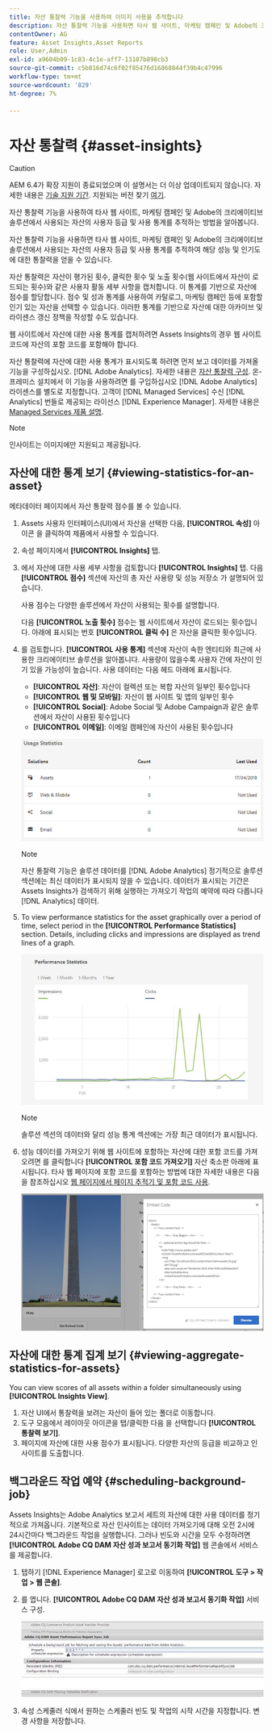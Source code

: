 ```yaml
---
title: 자산 통찰력 기능을 사용하여 이미지 사용을 추적합니다
description: 자산 통찰력 기능을 사용하면 타사 웹 사이트, 마케팅 캠페인 및 Adobe의 크리에이티브 솔루션에서 사용되는 이미지의 사용자 등급 및 사용 통계를 추적할 수 있습니다.
contentOwner: AG
feature: Asset Insights,Asset Reports
role: User,Admin
exl-id: a9604b09-1c83-4c1e-aff7-13107b898cb3
source-git-commit: c5b816d74c6f02f85476d16868844f39b4c47996
workflow-type: tm+mt
source-wordcount: '829'
ht-degree: 7%

---
```


# 자산 통찰력 {#asset-insights}

>[!CAUTION]
>
>AEM 6.4가 확장 지원이 종료되었으며 이 설명서는 더 이상 업데이트되지 않습니다. 자세한 내용은 [기술 지원 기간](https://helpx.adobe.com/kr/support/programs/eol-matrix.html). 지원되는 버전 찾기 [여기](https://experienceleague.adobe.com/docs/).

자산 통찰력 기능을 사용하여 타사 웹 사이트, 마케팅 캠페인 및 Adobe의 크리에이티브 솔루션에서 사용되는 자산의 사용자 등급 및 사용 통계를 추적하는 방법을 알아봅니다.

자산 통찰력 기능을 사용하면 타사 웹 사이트, 마케팅 캠페인 및 Adobe의 크리에이티브 솔루션에서 사용되는 자산의 사용자 등급 및 사용 통계를 추적하여 해당 성능 및 인기도에 대한 통찰력을 얻을 수 있습니다.

자산 통찰력은 자산이 평가된 횟수, 클릭한 횟수 및 노출 횟수(웹 사이트에서 자산이 로드되는 횟수)와 같은 사용자 활동 세부 사항을 캡처합니다. 이 통계를 기반으로 자산에 점수를 할당합니다. 점수 및 성과 통계를 사용하여 카탈로그, 마케팅 캠페인 등에 포함할 인기 있는 자산을 선택할 수 있습니다. 이러한 통계를 기반으로 자산에 대한 아카이브 및 라이센스 갱신 정책을 작성할 수도 있습니다.

웹 사이트에서 자산에 대한 사용 통계를 캡처하려면 Assets Insights의 경우 웹 사이트 코드에 자산의 포함 코드를 포함해야 합니다.

자산 통찰력에 자산에 대한 사용 통계가 표시되도록 하려면 먼저 보고 데이터를 가져올 기능을 구성하십시오. [!DNL Adobe Analytics]. 자세한 내용은 [자산 통찰력 구성](touch-ui-configuring-asset-insights.md). 온-프레미스 설치에서 이 기능을 사용하려면 를 구입하십시오 [!DNL Adobe Analytics] 라이센스를 별도로 지정합니다. 고객이 [!DNL Managed Services] 수신 [!DNL Analytics] 번들로 제공되는 라이선스 [!DNL Experience Manager]. 자세한 내용은 [Managed Services 제품 설명](https://helpx.adobe.com/legal/product-descriptions/adobe-experience-manager-managed-services.html).

>[!NOTE]
>
>인사이트는 이미지에만 지원되고 제공됩니다.

## 자산에 대한 통계 보기 {#viewing-statistics-for-an-asset}

메타데이터 페이지에서 자산 통찰력 점수를 볼 수 있습니다.

1. Assets 사용자 인터페이스(UI)에서 자산을 선택한 다음, **[!UICONTROL 속성]** 아이콘 을 클릭하여 제품에서 사용할 수 있습니다.
1. 속성 페이지에서 **[!UICONTROL Insights]** 탭.
1. 에서 자산에 대한 사용 세부 사항을 검토합니다 **[!UICONTROL Insights]** 탭. 다음 **[!UICONTROL 점수]** 섹션에 자산의 총 자산 사용량 및 성능 저장소 가 설명되어 있습니다.

   사용 점수는 다양한 솔루션에서 자산이 사용되는 횟수를 설명합니다.

   다음 **[!UICONTROL 노출 횟수]** 점수는 웹 사이트에서 자산이 로드되는 횟수입니다. 아래에 표시되는 번호 **[!UICONTROL 클릭 수]** 은 자산을 클릭한 횟수입니다.

1. 를 검토합니다. **[!UICONTROL 사용 통계]** 섹션에 자산이 속한 엔티티와 최근에 사용한 크리에이티브 솔루션을 알아봅니다. 사용량이 많을수록 사용자 간에 자산이 인기 있을 가능성이 높습니다. 사용 데이터는 다음 헤드 아래에 표시됩니다.

   * **[!UICONTROL 자산]**: 자산이 컬렉션 또는 복합 자산의 일부인 횟수입니다
   * **[!UICONTROL 웹 및 모바일]**: 자산이 웹 사이트 및 앱의 일부인 횟수
   * **[!UICONTROL Social]**: Adobe Social 및 Adobe Campaign과 같은 솔루션에서 자산이 사용된 횟수입니다
   * **[!UICONTROL 이메일]**: 이메일 캠페인에 자산이 사용된 횟수입니다

   ![usage_statistics](assets/usage_statistics.png)

   >[!NOTE]
   >
   >자산 통찰력 기능은 솔루션 데이터를 [!DNL Adobe Analytics] 정기적으로 솔루션 섹션에는 최신 데이터가 표시되지 않을 수 있습니다. 데이터가 표시되는 기간은 Assets Insights가 검색하기 위해 실행하는 가져오기 작업의 예약에 따라 다릅니다 [!DNL Analytics] 데이터.

1. To view performance statistics for the asset graphically over a period of time, select period in the **[!UICONTROL Performance Statistics]** section. Details, including clicks and impressions are displayed as trend lines of a graph.

   ![chlimage_1-3](assets/chlimage_1-3.jpeg)

   >[!NOTE]
   >
   >솔루션 섹션의 데이터와 달리 성능 통계 섹션에는 가장 최근 데이터가 표시됩니다.

1. 성능 데이터를 가져오기 위해 웹 사이트에 포함하는 자산에 대한 포함 코드를 가져오려면 를 클릭합니다 **[!UICONTROL 포함 코드 가져오기]** 자산 축소판 아래에 표시됩니다. 타사 웹 페이지에 포함 코드를 포함하는 방법에 대한 자세한 내용은 다음을 참조하십시오 [웹 페이지에서 페이지 추적기 및 포함 코드 사용](touch-ui-using-page-tracker.md).

   ![chlimage_1-303](assets/chlimage_1-303.png)

## 자산에 대한 통계 집계 보기 {#viewing-aggregate-statistics-for-assets}

You can view scores of all assets within a folder simultaneously using **[!UICONTROL Insights View]**.

1. 자산 UI에서 통찰력을 보려는 자산이 들어 있는 폴더로 이동합니다.
1. 도구 모음에서 레이아웃 아이콘을 탭/클릭한 다음 을 선택합니다 **[!UICONTROL 통찰력 보기]**.
1. 페이지에 자산에 대한 사용 점수가 표시됩니다. 다양한 자산의 등급을 비교하고 인사이트를 도출합니다.

## 백그라운드 작업 예약 {#scheduling-background-job}

Assets Insights는 Adobe Analytics 보고서 세트의 자산에 대한 사용 데이터를 정기적으로 가져옵니다. 기본적으로 자산 인사이트는 데이터 가져오기에 대해 오전 2시에 24시간마다 백그라운드 작업을 실행합니다. 그러나 빈도와 시간을 모두 수정하려면 **[!UICONTROL Adobe CQ DAM 자산 성과 보고서 동기화 작업]** 웹 콘솔에서 서비스를 제공합니다.

1. 탭하기 [!DNL Experience Manager] 로고로 이동하여 **[!UICONTROL 도구 > 작업 > 웹 콘솔]**.
1. 를 엽니다. **[!UICONTROL Adobe CQ DAM 자산 성과 보고서 동기화 작업]** 서비스 구성.

   ![chlimage_1-304](assets/chlimage_1-304.png)

1. 속성 스케줄러 식에서 원하는 스케줄러 빈도 및 작업의 시작 시간을 지정합니다. 변경 사항을 저장합니다.
